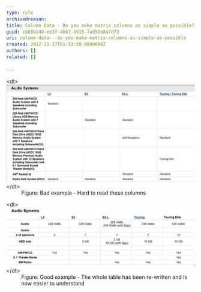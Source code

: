 ```yaml
---
type: rule
archivedreason: 
title: Column Data - Do you make matrix columns as simple as possible?
guid: c888b240-eb3f-4bb7-b915-7ad52a8a7d73
uri: column-data---do-you-make-matrix-columns-as-simple-as-possible
created: 2012-11-27T01:53:59.0000000Z
authors: []
related: []

---
```


<dl class="badImage">&lt;dt&gt;<img alt="Bad alignment" src="../../assets/bad-matrixcol.jpg">&lt;/dt&gt;
<dd>Figure: Bad example - Hard to read these columns</dd></dl>
<!--endintro-->
<dl class="goodImage">&lt;dt&gt;<img alt="Good alignment" src="../../assets/good-matrixcol.jpg">&lt;/dt&gt;
<dd>Figure: Good example - The whole table has been re-written and is now easier to understand</dd></dl>
